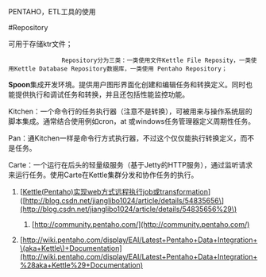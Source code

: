 PENTAHO，ETL工具的使用

\#Repository

可用于存储ktr文件；

                   Repository分为三类：一类使用文件Kettle File Reposity，一类使用Kettle Database Repository数据库，一类使用 Pentaho Repository；

**Spoon**集成开发环境。提供用户图形界面化创建和编辑任务和转换定义。同时也能提供执行和调试任务和转换，并且还包括性能监控功能。

Kitchen：一个命令行的任务执行器（注意不是转换），可被用来与操作系统层的脚本集成。通常结合使用例如cron，at 或windows任务管理器定义周期性任务。

Pan：通Kitchen一样是命令行方式执行器，不过这个仅仅能执行转换定义，而不是任务。

Carte：一个运行在后头的轻量级服务（基于Jetty的HTTP服务），通过监听请求来运行任务。使用Carte在Kettle集群分发和协作任务的执行。

1. \[[Kettle\(Pentaho\)实现web方式远程执行job或transformation](http://blog.csdn.net/jianglibo1024/article/details/54835656)\]\([http://blog.csdn.net/jianglibo1024/article/details/54835656\](http://blog.csdn.net/jianglibo1024/article/details/54835656%29\)

   1. [http://community.pentaho.com/](http://community.pentaho.com/)

2. [http://wiki.pentaho.com/display/EAI/Latest+Pentaho+Data+Integration+\(aka+Kettle\)+Documentation](http://wiki.pentaho.com/display/EAI/Latest+Pentaho+Data+Integration+%28aka+Kettle%29+Documentation)



